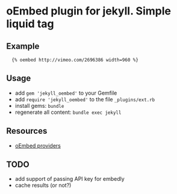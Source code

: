 # oEmbed plugin for jekyll. Simple liquid tag

## Example
```liquid
  {% oembed http://vimeo.com/2696386 width=960 %}
```

## Usage
 - add `gem 'jekyll_oembed'` to your Gemfile
 - add `require 'jekyll_oembed'` to the file `_plugins/ext.rb`
 - install gems: `bundle`
 - regenerate all content: `bundle exec jekyll`

## Resources
 - [oEmbed providers](http://www.oembed.com/#section7.1)

## TODO
 - add support of passing API key for embedly
 - cache results (or not?)
